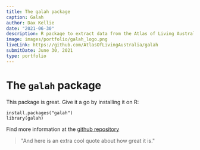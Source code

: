 ```yaml
---
title: The galah package
caption: Galah
author: Dax Kellie
date: "2021-06-30"
description: R package to extract data from the Atlas of Living Australia
image: images/portfolio/galah_logo.png
liveLink: https://github.com/AtlasOfLivingAustralia/galah
submitDate: June 30, 2021
type: portfolio
---
```


# The `galah` package

This package is great. Give it a go by installing it on R:
```{r}
install.packages("galah")
library(galah)
```

Find more information at the [github repository](https://github.com/AtlasOfLivingAustralia/galah)

> "And here is an extra cool quote about how great it is."

